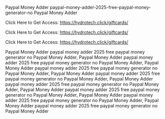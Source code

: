 Paypal Money Adder paypal-money-adder-2025-free-paypal-money-generator-no Paypal Money Adder

Click Here to Get Access: https://hydrotech.click/giftcards/

Click Here to Get Access: https://hydrotech.click/giftcards/

Click Here to Get Access: https://hydrotech.click/giftcards/

Paypal Money Adder paypal money adder 2025 free paypal money generator no Paypal Money Adder, Paypal Money Adder paypal money adder 2025 free paypal money generator no Paypal Money Adder, Paypal Money Adder paypal money adder 2025 free paypal money generator no Paypal Money Adder, Paypal Money Adder paypal money adder 2025 free paypal money generator no Paypal Money Adder, Paypal Money Adder paypal money adder 2025 free paypal money generator no Paypal Money Adder, Paypal Money Adder paypal money adder 2025 free paypal money generator no Paypal Money Adder, Paypal Money Adder paypal money adder 2025 free paypal money generator no Paypal Money Adder, Paypal Money Adder paypal money adder 2025 free paypal money generator no Paypal Money Adder
